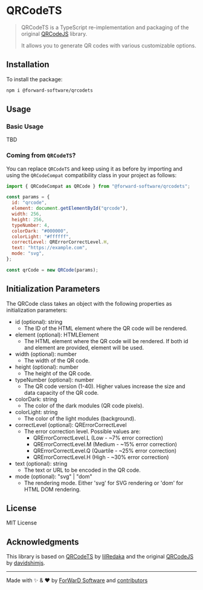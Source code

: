 # QRCodeTS

> QRCodeTS is a TypeScript re-implementation and packaging of the original [QRCodeJS](https://github.com/davidshimjs/qrcodejs) library.
>
> It allows you to generate QR codes with various customizable options.

## Installation

To install the package:

```bash
npm i @forward-software/qrcodets
```

## Usage

### Basic Usage

TBD

### Coming from `QRCodeTS`?

You can replace `QRCodeTS` and keep using it as before by importing and using the `QRCodeCompat` compatibility class in your project as follows:

```javascript
import { QRCodeCompat as QRCode } from "@forward-software/qrcodets";

const params = {
  id: "qrcode",
  element: document.getElementById("qrcode"),
  width: 256,
  height: 256,
  typeNumber: 4,
  colorDark: "#000000",
  colorLight: "#ffffff",
  correctLevel: QRErrorCorrectLevel.H,
  text: "https://example.com",
  mode: "svg",
};

const qrCode = new QRCode(params);
```

## Initialization Parameters

The QRCode class takes an object with the following properties as initialization parameters:

- id (optional): string
  - The ID of the HTML element where the QR code will be rendered.
- element (optional): HTMLElement
  - The HTML element where the QR code will be rendered. If both id and element are provided, element will be used.
- width (optional): number
  - The width of the QR code.
- height (optional): number
  - The height of the QR code.
- typeNumber (optional): number
  - The QR code version (1-40). Higher values increase the size and data capacity of the QR code.
- colorDark: string
  - The color of the dark modules (QR code pixels).
- colorLight: string
  - The color of the light modules (background).
- correctLevel (optional): QRErrorCorrectLevel
  - The error correction level. Possible values are:
    - QRErrorCorrectLevel.L (Low - ~7% error correction)
    - QRErrorCorrectLevel.M (Medium - ~15% error correction)
    - QRErrorCorrectLevel.Q (Quartile - ~25% error correction)
    - QRErrorCorrectLevel.H (High - ~30% error correction)
- text (optional): string
  - The text or URL to be encoded in the QR code.
- mode (optional): "svg" | "dom"
  - The rendering mode. Either 'svg' for SVG rendering or 'dom' for HTML DOM rendering.

## License

MIT License

## Acknowledgments

This library is based on [QRCodeTS](https://github.com/lilRedaka/qrcodets) by [lilRedaka](https://github.com/lilRedaka) and the original [QRCodeJS](https://github.com/davidshimjs/qrcodejs) by [davidshimjs](https://github.com/davidshimjs).

---

Made with ✨ & ❤️ by [ForWarD Software](https://github.com/forwardsoftware) and [contributors](https://github.com/forwardsoftware/qrcodets/graphs/contributors)
